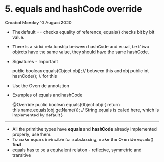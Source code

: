 # 5. equals and hashCode override
Created Monday 10 August 2020


* The default == checks equality of reference, equals() checks bit by bit value.
* There is a strict relationship between hashCode and equal, i.e if two objects have the same value, they should have the same hashCode.
* Signatures - Important

	
	public boolean equals(Object obj); // between this and obj
	public int hashCode(); // for this
	


* Use the Override annotation
* Examples of equals and hashCode


	@Override
	public boolean equals(Object obj)
	{
		return this.name.equals(obj.getName()); // String.equals is called here, which is implemented by default
	}



*****


* All the primitive types have **equals** and **hashCode** already implemented properly, use them.
* To make equals invincible for subclassing, make the Override equals() **final**.
* equals has to be a equivalent relation - reflexive, symmetric and transitive


